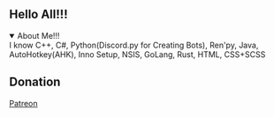 ## Hello All!!!

  <details open>
<summary>About Me!!!</summary>
I know С++, C#, Python(Discord.py for Creating Bots), Ren'py, Java, AutoHotkey(AHK), Inno Setup, NSIS, GoLang, Rust, HTML, CSS+SCSS


</details>

## Donation

[Patreon](https://patreon.com/riritoninigaya)
